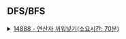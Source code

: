 ## DFS/BFS
<details>
<summary>
<a href="_14888.java">14888 - 연산자 끼워넣기(소요시간: 70분)</a>
</summary> 


Markdown to HTML
마크다운(Markdown) 내용을 붙여 넣기 하면, 프리뷰 및 HTML를 보실 수 있습니다.
해당 내용은 복사하거나 파일로 다운로드하실 수 있습니다. ( 마크다운 문법 및 사용법(Markdown Syntax) )
Markdown 입력
Custom CSS
body {
color: black;
}

Preview
Raw HTML
<ul>
<li><p>풀이과정</p>
<ul>
<li>백트래킹으로 이전 값 저장하고 연산자별로 반복하면서 실행하였다,</li>
</ul>
</li>
<li><p>어려운점</p>
<ul>
<li>처음엔 연산자를 백트래킹 하였는데 단순히 값만 백트래킹 해도 된다는 점.</li>
</ul>
</li>
<li><p>배운점</p>
<ul>
<li>전역으로 모든 변수를 설정하자</li>
</ul>
</li>
</ul>

© 2024 Markdown to HTML
</details>
